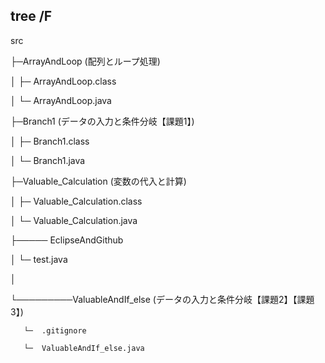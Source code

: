 ## tree /F
src

├─ArrayAndLoop (配列とループ処理)

│   ├─ ArrayAndLoop.class

│   └─ ArrayAndLoop.java

├─Branch1 (データの入力と条件分岐【課題1】)

│   ├─ Branch1.class

│   └─ Branch1.java

├─Valuable_Calculation (変数の代入と計算)

│   ├─ Valuable_Calculation.class

│   └─ Valuable_Calculation.java

├───── EclipseAndGithub

│       └─ test.java

│

└─────────ValuableAndIf_else  (データの入力と条件分岐【課題2】【課題3】)

       └─  .gitignore
       
       └─  ValuableAndIf_else.java
